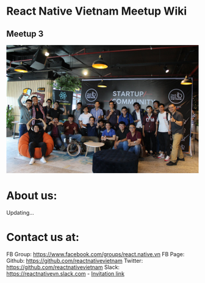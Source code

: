 # React Native Vietnam Meetup Wiki

## Meetup 3

[![Meetup 03](https://github.com/reactnativevietnam/meetups/blob/master/03/Photos/1.jpg)](/03/Photos/1.jpg)




# About us:

Updating...

# Contact us at:

FB Group: https://www.facebook.com/groups/react.native.vn
FB Page: 
Github: https://github.com/reactnativevietnam
Twitter: https://github.com/reactnativevietnam
Slack: https://reactnativevn.slack.com - [Invitation link](https://join.slack.com/t/reactnativevn/shared_invite/enQtNDc4NDQ5NTg5NjcwLTFhN2RhMDdjNTgyZmRlMTk3NThkNjA1MzlmZDg2ZjJmOTA2MDM3NTk0Yjk3NTFkMjI4MjJjYmNmNGI2YTIwZmY)

